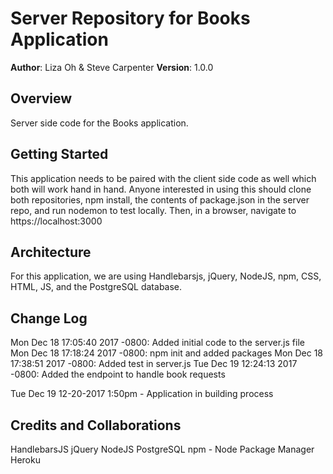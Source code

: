 # Server Repository for Books Application

**Author**: Liza Oh & Steve Carpenter
**Version**: 1.0.0

## Overview
Server side code for the Books application.

## Getting Started
This application needs to be paired with the client side code as well which
both will work hand in hand. Anyone interested in using this should clone both
repositories, npm install, the contents of package.json in the server repo,
and run nodemon to test locally. Then, in a browser, navigate to
https://localhost:3000

## Architecture
For this application, we are using Handlebarsjs, jQuery, NodeJS, npm, CSS,
HTML, JS, and the PostgreSQL database.

## Change Log
Mon Dec 18 17:05:40 2017 -0800: Added initial code to the server.js file
Mon Dec 18 17:18:24 2017 -0800: npm init and added packages
Mon Dec 18 17:38:51 2017 -0800: Added test in server.js
Tue Dec 19 12:24:13 2017 -0800: Added the endpoint to handle book requests

Tue Dec 19 12-20-2017 1:50pm - Application in building process

## Credits and Collaborations
HandlebarsJS
jQuery
NodeJS
PostgreSQL
npm - Node Package Manager
Heroku
